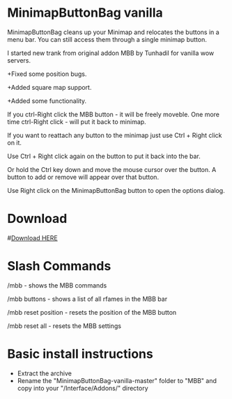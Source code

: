 # MinimapButtonBag vanilla
MinimapButtonBag cleans up your Minimap and relocates the buttons in a menu bar. You can still access them through a single minimap button.  

I started new trank from original addon MBB by Tunhadil for vanilla wow servers.

+Fixed some position bugs.

+Added square map support.

+Added some functionality.

If you ctrl-Right click the MBB button - it will be freely moveble. One more time ctrl-Right click - will put it back to minimap.

If you want to reattach any button to the minimap just use Ctrl + Right click on it.

Use Ctrl + Right click again on the button to put it back into the bar.

Or hold the Ctrl key down and move the mouse cursor over the button. A button to add or remove will appear over that button.

Use Right click on the MinimapButtonBag button to open the options dialog.

# Download
#<a href="https://github.com/laytya/MinimapButtonBag-vanilla/releases/latest">Download HERE</a>


# Slash Commands

/mbb - shows the MBB commands

/mbb buttons - shows a list of all rfames in the MBB bar

/mbb reset position - resets the position of the MBB button

/mbb reset all - resets the MBB settings

# Basic install instructions
  - Extract the archive
  - Rename the "MinimapButtonBag-vanilla-master" folder to "MBB" and copy into your "<WOW FOLDER>/Interface/Addons/" directory
  
